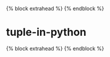 {% block extrahead %}
  <meta name="google-site-verification" content="VGrMVLmdr2kAncn_1A3LHBTwUp3FkrDvR852NPi5g8w" />
{% endblock %}<meta name="google-site-verification" content="VGrMVLmdr2kAncn_1A3LHBTwUp3FkrDvR852NPi5g8w" />
# tuple-in-python
{% block extrahead %}
  <meta name="google-site-verification" content="VGrMVLmdr2kAncn_1A3LHBTwUp3FkrDvR852NPi5g8w" />
{% endblock %}
